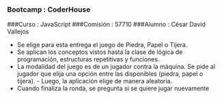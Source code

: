 ### Bootcamp : CoderHouse 
###Curso : JavaScript
###Comisión : 57710
###Alumno : César David Vallejos

- Se elige para esta entrega el juego de Piedra, Papel o Tijera.
- Se aplican los conceptos vistos hasta la clase de lógica de programación, estructuras repetitivas y funciones.
- La modalidad del juego es de un jugador contra la máquina. Se pide al jugador que elija una opción entre las disponibles (piedra, papel o tijera). - Luego, la aplicación elige de manera aleatoria.
- Cuando finaliza la ronda, se pregunta si se quiere jugar nuevamente
